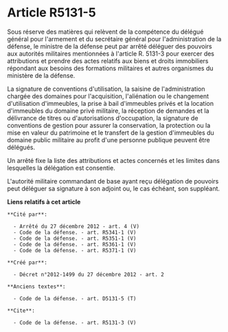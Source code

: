 # Article R5131-5

Sous réserve des matières qui relèvent de la compétence du délégué général pour l'armement et du secrétaire général pour
l'administration de la défense, le ministre de la défense peut par arrêté déléguer des pouvoirs aux autorités militaires
mentionnées à l'article R. 5131-3 pour exercer des attributions et prendre des actes relatifs aux biens et droits immobiliers
répondant aux besoins des formations militaires et autres organismes du ministère de la défense. 

La signature de conventions d'utilisation, la saisine de l'administration chargée des domaines pour l'acquisition,
l'aliénation ou le changement d'utilisation d'immeubles, la prise à bail d'immeubles privés et la location d'immeubles du
domaine privé militaire, la réception de demandes et la délivrance de titres ou d'autorisations d'occupation, la signature de
conventions de gestion pour assurer la conservation, la protection ou la mise en valeur du patrimoine et le transfert de la
gestion d'immeubles du domaine public militaire au profit d'une personne publique peuvent être délégués. 

Un arrêté fixe la liste des attributions et actes concernés et les limites dans lesquelles la délégation est consentie. 

L'autorité militaire commandant de base ayant reçu délégation de pouvoirs peut déléguer sa signature à son adjoint ou, le cas
échéant, son suppléant.

**Liens relatifs à cet article**

	**Cité par**:

	  - Arrêté du 27 décembre 2012 - art. 4 (V)
	  - Code de la défense. - art. R5341-1 (V)
	  - Code de la défense. - art. R5351-1 (V)
	  - Code de la défense. - art. R5361-1 (V)
	  - Code de la défense. - art. R5371-1 (V)

	**Créé par**:

	  - Décret n°2012-1499 du 27 décembre 2012 - art. 2

	**Anciens textes**:

	  - Code de la défense. - art. D5131-5 (T)

	**Cite**:

	  - Code de la défense. - art. R5131-3 (V)

